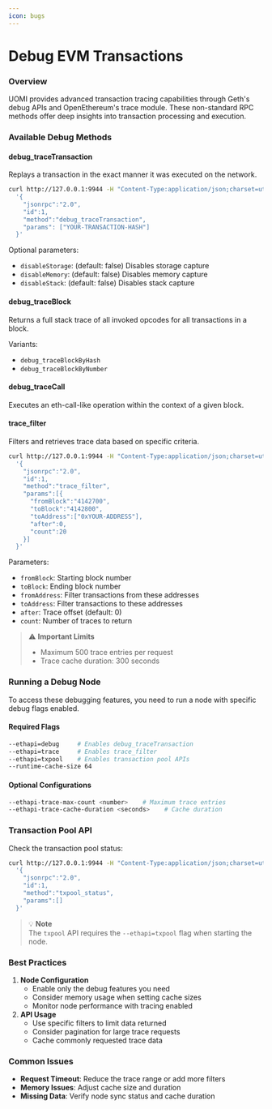 ```yaml
---
icon: bugs
---
```


# Debug EVM Transactions

### Overview

UOMI provides advanced transaction tracing capabilities through Geth's debug APIs and OpenEthereum's trace module. These non-standard RPC methods offer deep insights into transaction processing and execution.

### Available Debug Methods

#### debug\_traceTransaction

Replays a transaction in the exact manner it was executed on the network.

```bash
curl http://127.0.0.1:9944 -H "Content-Type:application/json;charset=utf-8" -d \
  '{
    "jsonrpc":"2.0",
    "id":1,
    "method":"debug_traceTransaction",
    "params": ["YOUR-TRANSACTION-HASH"]
  }'
```

Optional parameters:

* `disableStorage`: (default: false) Disables storage capture
* `disableMemory`: (default: false) Disables memory capture
* `disableStack`: (default: false) Disables stack capture

#### debug\_traceBlock

Returns a full stack trace of all invoked opcodes for all transactions in a block.

Variants:

* `debug_traceBlockByHash`
* `debug_traceBlockByNumber`

#### debug\_traceCall

Executes an eth-call-like operation within the context of a given block.

#### trace\_filter

Filters and retrieves trace data based on specific criteria.

```bash
curl http://127.0.0.1:9944 -H "Content-Type:application/json;charset=utf-8" -d \
  '{
    "jsonrpc":"2.0",
    "id":1,
    "method":"trace_filter",
    "params":[{
      "fromBlock":"4142700",
      "toBlock":"4142800",
      "toAddress":["0xYOUR-ADDRESS"],
      "after":0,
      "count":20
    }]
  }'
```

Parameters:

* `fromBlock`: Starting block number
* `toBlock`: Ending block number
* `fromAddress`: Filter transactions from these addresses
* `toAddress`: Filter transactions to these addresses
* `after`: Trace offset (default: 0)
* `count`: Number of traces to return

> ⚠️ **Important Limits**
>
> * Maximum 500 trace entries per request
> * Trace cache duration: 300 seconds

### Running a Debug Node

To access these debugging features, you need to run a node with specific debug flags enabled.

#### Required Flags

```bash
--ethapi=debug     # Enables debug_traceTransaction
--ethapi=trace     # Enables trace_filter
--ethapi=txpool    # Enables transaction pool APIs
--runtime-cache-size 64
```

#### Optional Configurations

```bash
--ethapi-trace-max-count <number>    # Maximum trace entries
--ethapi-trace-cache-duration <seconds>    # Cache duration
```

### Transaction Pool API

Check the transaction pool status:

```bash
curl http://127.0.0.1:9944 -H "Content-Type:application/json;charset=utf-8" -d \
  '{
    "jsonrpc":"2.0",
    "id":1,
    "method":"txpool_status",
    "params":[]
  }'
```

> 💡 **Note**\
> The `txpool` API requires the `--ethapi=txpool` flag when starting the node.

### Best Practices

1. **Node Configuration**
   * Enable only the debug features you need
   * Consider memory usage when setting cache sizes
   * Monitor node performance with tracing enabled
2. **API Usage**
   * Use specific filters to limit data returned
   * Consider pagination for large trace requests
   * Cache commonly requested trace data

### Common Issues

* **Request Timeout**: Reduce the trace range or add more filters
* **Memory Issues**: Adjust cache size and duration
* **Missing Data**: Verify node sync status and cache duration
